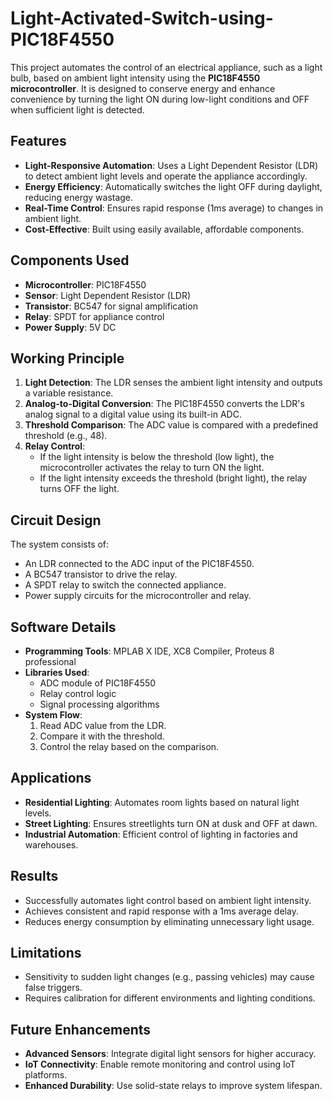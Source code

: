 # Light-Activated-Switch-using-PIC18F4550
This project automates the control of an electrical appliance, such as a light bulb, based on ambient light intensity using the **PIC18F4550 microcontroller**. It is designed to conserve energy and enhance convenience by turning the light ON during low-light conditions and OFF when sufficient light is detected.

## Features

- **Light-Responsive Automation**: Uses a Light Dependent Resistor (LDR) to detect ambient light levels and operate the appliance accordingly.
- **Energy Efficiency**: Automatically switches the light OFF during daylight, reducing energy wastage.
- **Real-Time Control**: Ensures rapid response (1ms average) to changes in ambient light.
- **Cost-Effective**: Built using easily available, affordable components.

## Components Used

- **Microcontroller**: PIC18F4550
- **Sensor**: Light Dependent Resistor (LDR)
- **Transistor**: BC547 for signal amplification
- **Relay**: SPDT for appliance control
- **Power Supply**: 5V DC

## Working Principle

1. **Light Detection**: The LDR senses the ambient light intensity and outputs a variable resistance.
2. **Analog-to-Digital Conversion**: The PIC18F4550 converts the LDR's analog signal to a digital value using its built-in ADC.
3. **Threshold Comparison**: The ADC value is compared with a predefined threshold (e.g., 48).
4. **Relay Control**: 
   - If the light intensity is below the threshold (low light), the microcontroller activates the relay to turn ON the light.
   - If the light intensity exceeds the threshold (bright light), the relay turns OFF the light.

## Circuit Design

The system consists of:
- An LDR connected to the ADC input of the PIC18F4550.
- A BC547 transistor to drive the relay.
- A SPDT relay to switch the connected appliance.
- Power supply circuits for the microcontroller and relay.

## Software Details

- **Programming Tools**: MPLAB X IDE, XC8 Compiler, Proteus 8 professional
- **Libraries Used**:
  - ADC module of PIC18F4550
  - Relay control logic
  - Signal processing algorithms
- **System Flow**:
  1. Read ADC value from the LDR.
  2. Compare it with the threshold.
  3. Control the relay based on the comparison.

## Applications

- **Residential Lighting**: Automates room lights based on natural light levels.
- **Street Lighting**: Ensures streetlights turn ON at dusk and OFF at dawn.
- **Industrial Automation**: Efficient control of lighting in factories and warehouses.

## Results

- Successfully automates light control based on ambient light intensity.
- Achieves consistent and rapid response with a 1ms average delay.
- Reduces energy consumption by eliminating unnecessary light usage.

## Limitations

- Sensitivity to sudden light changes (e.g., passing vehicles) may cause false triggers.
- Requires calibration for different environments and lighting conditions.

## Future Enhancements

- **Advanced Sensors**: Integrate digital light sensors for higher accuracy.
- **IoT Connectivity**: Enable remote monitoring and control using IoT platforms.
- **Enhanced Durability**: Use solid-state relays to improve system lifespan.

